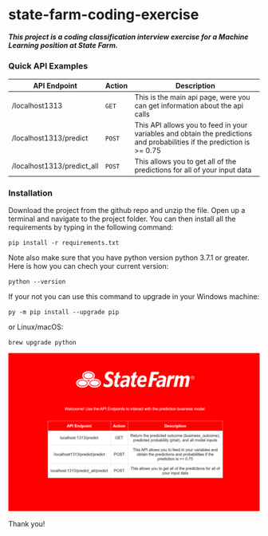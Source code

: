 # state-farm-coding-exercise
***This project is a coding classification interview exercise for a Machine Learning position at State Farm.***

### Quick API Examples

| API Endpoint   | Action | Description        |
| -------------  | ------- |-------------      |
| /localhost1313 | `GET`   |This is the main api page, were you can get information   about the api calls |
|/localhost1313/predict | `POST` | This API allows you to feed in your variables and obtain the predictions and probabilities if the prediction is >= 0.75
|/localhost1313/predict_all | `POST` | This allows you to get all of the predictions for all of your input data |


### Installation
Download the project from the github repo and unzip the file. Open up a terminal and navigate to the project folder. You can then install all the requirements by typing in the following command:

```
pip install -r requirements.txt
```

Note also make sure that you have python version python 3.7.1 or greater. Here is how you can chech your current version:
```
python --version
```

If your not you can use this command to upgrade in your Windows machine:

```
py -m pip install --upgrade pip
```

or Linux/macOS:

```
brew upgrade python
```


![localhost_main page](localhost_1313_screenshot.png)

Thank you!

